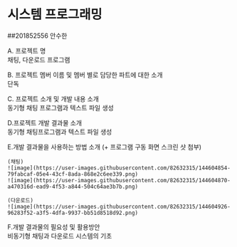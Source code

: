 # 시스템 프로그래밍
##201852556 안수한

A. 프로젝트 명  
    채팅, 다운로드 프로그램  
      
B. 프로젝트 멤버 이름 및 멤버 별로 담당한 파트에 대한 소개  
    단독  

C. 프로젝트 소개 및 개발 내용 소개  
    동기형 채팅 프로그램과 텍스트 파일 생성  

D.프로젝트 개발 결과물 소개  
    동기형 채팅프로그램과 텍스트 파일 생성
    

E.개발 결과물을 사용하는 방법 소개 (+ 프로그램 구동 화면 스크린 샷 첨부)  

    (채팅)
    ![image](https://user-images.githubusercontent.com/82632315/144604854-79fabcaf-05e4-43cf-8ada-868e2c6ee339.png)  
    ![image](https://user-images.githubusercontent.com/82632315/144604870-a470316d-ead9-4f53-a844-504c64ae3b7b.png)  

    (다운로드)
    ![image](https://user-images.githubusercontent.com/82632315/144604926-96283f52-a3f5-4dfa-9937-bb51d8518d92.png)  


F.개발 결과물의 필요성 및 활용방안  
    비동기형 채팅과 다운로드 시스템의 기초  

